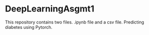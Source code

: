 # DeepLearningAsgmt1
This repository contains two files.
.ipynb file and a csv file.
Predicting diabetes using Pytorch.
